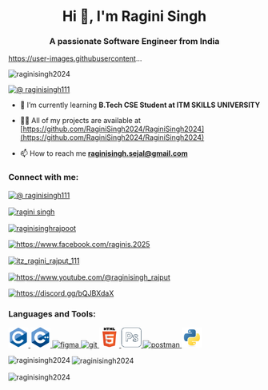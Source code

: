 <h1 align="center">Hi 👋, I'm Ragini Singh</h1>
<h3 align="center">A passionate Software Engineer from India</h3






https://user-images.githubusercontent...






                                                            


<p align="left"> <img src="https://komarev.com/ghpvc/?username=raginisingh2024&label=Profile%20views&color=0e75b6&style=flat" alt="raginisingh2024" /> </p>


<p align="left"> <a href="https://twitter.com/@ raginisingh111" target="blank"><img src="https://img.shields.io/twitter/follow/@ raginisingh111?logo=twitter&style=for-the-badge" alt="@ raginisingh111" /></a> </p>


- 🌱 I’m currently learning **B.Tech CSE Student at ITM SKILLS UNIVERSITY**

- 👨‍💻 All of my projects are available at [https://github.com/RaginiSingh2024/RaginiSingh2024](https://github.com/RaginiSingh2024/RaginiSingh2024)

- 📫 How to reach me **raginisingh.sejal@gmail.com**
  

<h3 align="left">Connect with me:</h3>
<p align="left">
<a href="https://twitter.com/@ raginisingh111" target="blank"><img align="center" src="https://raw.githubusercontent.com/rahuldkjain/github-profile-readme-generator/master/src/images/icons/Social/twitter.svg" alt="@ raginisingh111" height="30" width="40" /></a>  
  
<a href="https://linkedin.com/in/ragini singh" target="blank"><img align="center" src="https://raw.githubusercontent.com/rahuldkjain/github-profile-readme-generator/master/src/images/icons/Social/linked-in-alt.svg" alt="ragini singh" height="30" width="40" /></a>

<a href="https://kaggle.com/raginisinghrajpoot" target="blank"><img align="center" src="https://raw.githubusercontent.com/rahuldkjain/github-profile-readme-generator/master/src/images/icons/Social/kaggle.svg" alt="raginisinghrajpoot" height="30" width="40" /></a>

<a href="https://fb.com/https://www.facebook.com/raginis.2025" target="blank"><img align="center" src="https://raw.githubusercontent.com/rahuldkjain/github-profile-readme-generator/master/src/images/icons/Social/facebook.svg" alt="https://www.facebook.com/raginis.2025" height="30" width="40" /></a>

<a href="https://instagram.com/itz_ragini_rajput_111" target="blank"><img align="center" 
                                                                      src="https://raw.githubusercontent.com/rahuldkjain/github-profile-readme-generator/master/src/images/icons/Social/instagram.svg" alt="itz_ragini_rajput_111" height="30" width="40" /></a>
                                                                      
<a href="https://www.youtube.com/c/https://www.youtube.com/@raginisingh_rajput" target="blank"><img align="center" src="https://raw.githubusercontent.com/rahuldkjain/github-profile-readme-generator/master/src/images/icons/Social/youtube.svg" alt="https://www.youtube.com/@raginisingh_rajput" height="30" width="40" /></a>

<a href="https://discord.gg/https://discord.gg/bQJBXdaX" target="blank"><img align="center" src="https://raw.githubusercontent.com/rahuldkjain/github-profile-readme-generator/master/src/images/icons/Social/discord.svg" alt="https://discord.gg/bQJBXdaX" height="30" width="40" /></a>
</p>

<h3 align="left">Languages and Tools:</h3>
<p align="left"> <a href="https://www.cprogramming.com/" target="_blank" rel="noreferrer"> <img src="https://raw.githubusercontent.com/devicons/devicon/master/icons/c/c-original.svg" alt="c" width="40" height="40"/> </a> <a href="https://www.w3schools.com/cpp/" target="_blank" rel="noreferrer"> 
  <img src="https://raw.githubusercontent.com/devicons/devicon/master/icons/cplusplus/cplusplus-original.svg" alt="cplusplus" width="40" height="40"/> </a> <a href="https://www.figma.com/" target="_blank" rel="noreferrer"> <img src="https://www.vectorlogo.zone/logos/figma/figma-icon.svg" alt="figma" width="40" height="40"/> </a> <a href="https://git-scm.com/" target="_blank" rel="noreferrer"> <img src="https://www.vectorlogo.zone/logos/git-scm/git-scm-icon.svg" alt="git" width="40" height="40"/> </a> <a href="https://www.w3.org/html/" target="_blank" rel="noreferrer"> <img src="https://raw.githubusercontent.com/devicons/devicon/master/icons/html5/html5-original-wordmark.svg" alt="html5" width="40" height="40"/> </a> <a href="https://www.photoshop.com/en" target="_blank" rel="noreferrer"> <img src="https://raw.githubusercontent.com/devicons/devicon/master/icons/photoshop/photoshop-line.svg" alt="photoshop" width="40" height="40"/> </a> <a href="https://postman.com" target="_blank" rel="noreferrer"> <img src="https://www.vectorlogo.zone/logos/getpostman/getpostman-icon.svg" alt="postman" width="40" height="40"/> </a> <a href="https://www.python.org" target="_blank" rel="noreferrer"> <img src="https://raw.githubusercontent.com/devicons/devicon/master/icons/python/python-original.svg" alt="python" width="40" height="40"/> </a> </p>
  

<p><img align="left" src="https://github-readme-stats.vercel.app/api/top-langs?username=raginisingh2024&show_icons=true&locale=en&layout=compact" alt="raginisingh2024" /></p>



<p>&nbsp;<img align="center" src="https://github-readme-stats.vercel.app/api?username=raginisingh2024&show_icons=true&locale=en" alt="raginisingh2024" /></p>




<p><img align="center" src="https://github-readme-streak-stats.herokuapp.com/?user=raginisingh2024&" alt="raginisingh2024" /></p>



